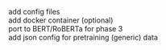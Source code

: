 add config files <br>
add docker container (optional) <br>
port to BERT/RoBERTa for phase 3 <br>
add json config for pretraining (generic) data
